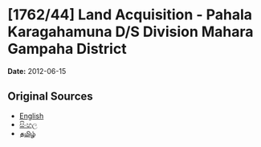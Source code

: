 # [1762/44] Land Acquisition - Pahala Karagahamuna D/S Division Mahara Gampaha District

**Date:** 2012-06-15

## Original Sources

- [English](https://documents.gov.lk/view/extra-gazettes/2012/6/1762-44_E.pdf)
- [සිංහල](https://documents.gov.lk/view/extra-gazettes/2012/6/1762-44_S.pdf)
- [தமிழ்](https://documents.gov.lk/view/extra-gazettes/2012/6/1762-44_T.pdf)
